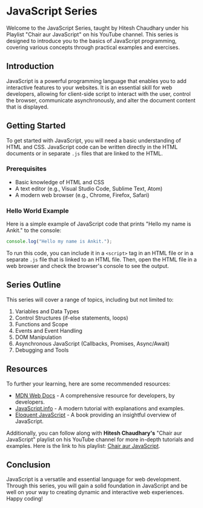 # JavaScript Series

Welcome to the JavaScript Series, taught by Hitesh Chaudhary under his Playlist "Chair aur JavaScript" on his YouTube channel. This series is designed to introduce you to the basics of JavaScript programming, covering various concepts through practical examples and exercises.

## Introduction

JavaScript is a powerful programming language that enables you to add interactive features to your websites. It is an essential skill for web developers, allowing for client-side script to interact with the user, control the browser, communicate asynchronously, and alter the document content that is displayed.

## Getting Started

To get started with JavaScript, you will need a basic understanding of HTML and CSS. JavaScript code can be written directly in the HTML documents or in separate `.js` files that are linked to the HTML.

### Prerequisites

- Basic knowledge of HTML and CSS
- A text editor (e.g., Visual Studio Code, Sublime Text, Atom)
- A modern web browser (e.g., Chrome, Firefox, Safari)

### Hello World Example

Here is a simple example of JavaScript code that prints "Hello my name is Ankit." to the console:

```javascript
console.log("Hello my name is Ankit.");
```

To run this code, you can include it in a `<script>` tag in an HTML file or in a separate `.js` file that is linked to an HTML file. Then, open the HTML file in a web browser and check the browser's console to see the output.

## Series Outline

This series will cover a range of topics, including but not limited to:

1. Variables and Data Types
2. Control Structures (if-else statements, loops)
3. Functions and Scope
4. Events and Event Handling
5. DOM Manipulation
6. Asynchronous JavaScript (Callbacks, Promises, Async/Await)
7. Debugging and Tools

## Resources

To further your learning, here are some recommended resources:

- [MDN Web Docs](https://developer.mozilla.org/en-US/docs/Web/JavaScript) - A comprehensive resource for developers, by developers.
- [JavaScript.info](https://javascript.info/) - A modern tutorial with explanations and examples.
- [Eloquent JavaScript](https://eloquentjavascript.net/) - A book providing an insightful overview of JavaScript.

Additionally, you can follow along with **Hitesh Chaudhary's** "Chair aur JavaScript" playlist on his YouTube channel for more in-depth tutorials and examples. Here is the link to his playlist: [Chair aur JavaScript](https://www.youtube.com/playlist?list=PLu71SKxNbfoBuX3f4EOACle2y-tRC5Q37).

## Conclusion

JavaScript is a versatile and essential language for web development. Through this series, you will gain a solid foundation in JavaScript and be well on your way to creating dynamic and interactive web experiences. Happy coding! 
